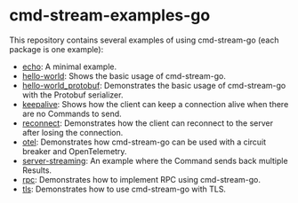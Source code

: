 # cmd-stream-examples-go
This repository contains several examples of using cmd-stream-go (each package 
is one example):
- [echo](echo): A minimal example.
- [hello-world](hello-world): Shows the basic usage of cmd-stream-go.
- [hello-world_protobuf](hello-world_protobuf): Demonstrates the 
  basic usage of cmd-stream-go with the Protobuf serializer.
- [keepalive](keepalive): Shows how the client can keep a connection 
  alive when there are no Commands to send.
- [reconnect](reconnect): Demonstrates how the client can reconnect 
  to the server after losing the connection.
- [otel](otel): Demonstrates how cmd-stream-go can be used with a 
  circuit breaker and OpenTelemetry.
- [server-streaming](server-streaming): An example where the Command 
  sends back multiple Results.
- [rpc](rpc): Demonstrates how to implement RPC using cmd-stream-go.
- [tls](tls): Demonstrates how to use cmd-stream-go with TLS.